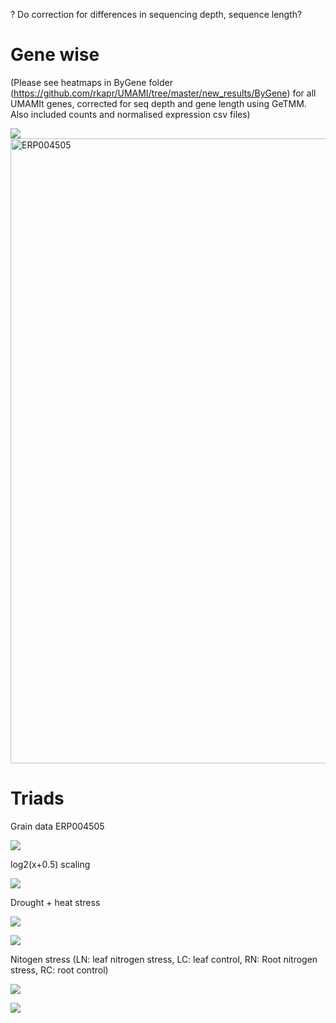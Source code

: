 
? Do correction for differences in sequencing depth, sequence length?

# Gene wise 

(Please see heatmaps in ByGene folder (https://github.com/rkapr/UMAMI/tree/master/new_results/ByGene) for all UMAMIt genes, corrected for seq depth and gene length using GeTMM. Also included counts and normalised expression csv files)

![](https://github.com/rkapr/UMAMI/blob/master/new_results/ByGene/ERP004505_heatmap_samplemean.png)
<img src="https://github.com/rkapr/UMAMI/blob/master/new_results/ByGene/ERP004505_heatmap_samplemean.png" width="1000" height="1000" title="ERP004505">

# Triads

Grain data ERP004505

![](https://github.com/rkapr/UMAMI/blob/master/new_results/ERP004505_grain.png)

log2(x+0.5) scaling

![](https://github.com/rkapr/UMAMI/blob/master/new_results/ERP004505_grain_log2.png)

Drought + heat stress

![](https://github.com/rkapr/UMAMI/blob/master/new_results/drought_heat_stress_heamap.png)

![](https://github.com/rkapr/UMAMI/blob/master/new_results/heat_drought_stress_homeolog.png)

Nitogen stress (LN: leaf nitrogen stress, LC: leaf control, RN: Root nitrogen stress, RC: root control)

![](https://github.com/rkapr/UMAMI/blob/master/new_results/nitrogen_stress_heatmap.png)

![](https://github.com/rkapr/UMAMI/blob/master/new_results/nitrogen_stress_homeolog.png)

